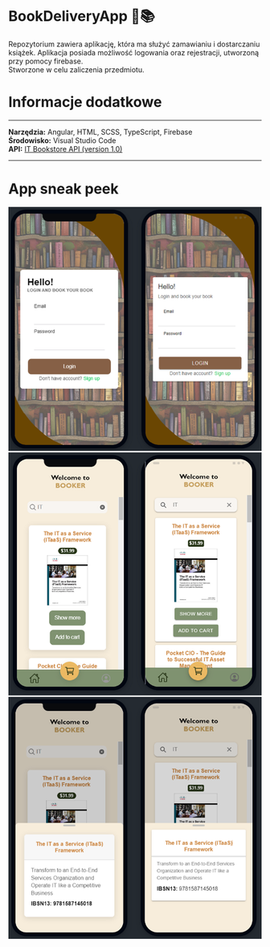 # BookDeliveryApp :bookmark::books:
Repozytorium zawiera aplikację, która ma służyć zamawianiu i dostarczaniu książek. Aplikacja posiada możliwość logowania oraz rejestracji, utworzoną przy pomocy firebase.    
Stworzone w celu zaliczenia przedmiotu.

# Informacje dodatkowe
***  
__Narzędzia:__ Angular, HTML, SCSS, TypeScript, Firebase   
__Środowisko:__  Visual Studio Code   
__API:__ [IT Bookstore API (version 1.0)](https://api.itbook.store/)   
***
# App sneak peek 
![Ekran logowania](./pictures/login-page.PNG) 
![Ekran_glowny](./pictures/main-screen.PNG) 
![Modal](./pictures/modal.PNG) 
   
